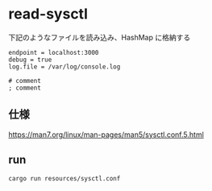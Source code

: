 # read-sysctl

下記のようなファイルを読み込み、HashMap に格納する

```
endpoint = localhost:3000
debug = true
log.file = /var/log/console.log

# comment
; comment
```

## 仕様

https://man7.org/linux/man-pages/man5/sysctl.conf.5.html

## run

```bash
cargo run resources/sysctl.conf
```
